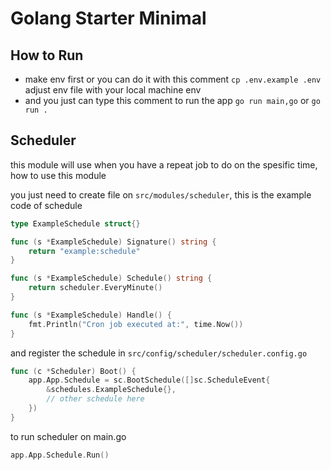 # Golang Starter Minimal

## How to Run
- make env first or you can do it with this comment `cp .env.example .env` adjust env file with your local machine env
- and you just can type this comment to run the app `go run main,go` or `go run .`

## Scheduler
this module will use when you have a repeat job to do on the spesific time, how to use this module

you just need to create file on `src/modules/scheduler`, this is the example code of schedule

```go 
type ExampleSchedule struct{}

func (s *ExampleSchedule) Signature() string {
	return "example:schedule"
}

func (s *ExampleSchedule) Schedule() string {
	return scheduler.EveryMinute()
}

func (s *ExampleSchedule) Handle() {
	fmt.Println("Cron job executed at:", time.Now())
}

```

and register the schedule in `src/config/scheduler/scheduler.config.go` 
```go
func (c *Scheduler) Boot() {
	app.App.Schedule = sc.BootSchedule([]sc.ScheduleEvent{
		&schedules.ExampleSchedule{},
		// other schedule here
	})
}
```

to run scheduler on main.go
```go
app.App.Schedule.Run()
```
